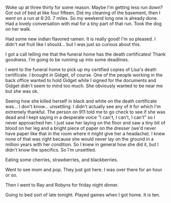 Woke up at three thirty for some reason. Maybe I'm getting less run down? Got out of bed at like four fifteen. Did my cleaning of the basement, then I went on a run at 6:20. 7 miles. So my weekend long one is already done. Had a lovely conversation with mal for a tiny part of that run. Took the dog on her walk. 

Had some new indian flavored ramen. It is really good! I'm so pleased. I didn't eat fruit like I should... but I was just so curious about this. 

I got a call telling me that the funeral home has the death certificates! Thank goodness. I'm going to be running up into some deadlines. 

I went to the funeral home to pick up my certified copies of Lisa's death certificate. I brought in Gidget, of course. One of the people working in the back office wanted to hold Gidget while I signed for the documents and Gidget didn't seem to mind too much. She obviously wanted to be near me but she was ok. 

Seeing how she killed herself in black and white on the death certificate was... I don't know... unsettling. I didn't actually see any of it for which I'm extremely thankful. The person on 911 told me to go check to see if she was dead and I kept saying in a desperate voice "I can't, I can't, I can't" so I never approached her. I just saw her laying on the floor and saw a tiny bit of blood on her leg and a bright piece of paper on the dresser (we'd never have paper like that in the room where it might give her a headache). I knew none of that was right because she would never lay on the ground in a million years with her condition. So I knew in general how she did it, but I didn't know the specifics. So I'm unsettled. 

Eating some cherries, strawberries, and blackberries. 

Went to see mom and pop. They just got here. I was over there for an hour or so.

Then I went to Ray and Robyns for friday night dinner. 

Going to bed sort of late tonight. Played games when I got home. It is ten.
